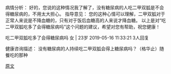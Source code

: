  病情分析：
      好的，您说的这种情况我了解了，没有糖尿病的人吃二甲双胍是不会得糖尿病的，不用太大担心。
      指导意见：
      您的这种心情可以理解，二甲双胍对于正常人来说是不降血糖的，只有对于饭后血糖高的人来说才降血糖。
      以上是对“吃二甲双胍吃多了会得糖尿病吗”这个问题的建议，希望对您有帮助，祝您健康！
      
      
吃二甲双胍吃多了会得糖尿病吗
女 | 23岁 2019-05-16 11:33:21 3人回复

健康咨询描述： 没有糖尿病的人持续吃二甲双胍会得上糖尿病吗？（格华止）随餐吃的那种 

[原文](https://www.120ask.com/question/76953464.htm)

